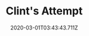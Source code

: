 ---
templateKey: blog-post
featuredpost: false
date: 2020-03-01T03:43:43.711Z
featuredimage: /img/quest_bg2.png
imgBg: quest_bg2
title: Clint's Attempt
description: Clint wants you to give Emily an amethyst. He wants you to tell her it's from him.
reward: 1 Friendship heart with Emily
tags:
  - Mail
  - winter
  - Winter 6
  - Emily
  - Amethyst
---